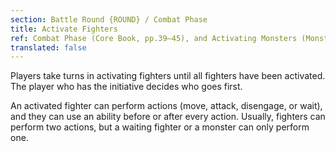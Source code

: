 ```yaml
---
section: Battle Round {ROUND} / Combat Phase
title: Activate Fighters
ref: Combat Phase (Core Book, pp.39–45), and Activating Monsters (Monsters & Mercenaries, p.44)
translated: false
---
```


Players take turns in activating fighters until all fighters have been activated. The player who has the initiative decides who goes first.

An activated fighter can perform actions (move, attack, disengage, or wait), and they can use an ability before or after every action. Usually, fighters can perform two actions, but a waiting fighter or a monster can only perform one.
